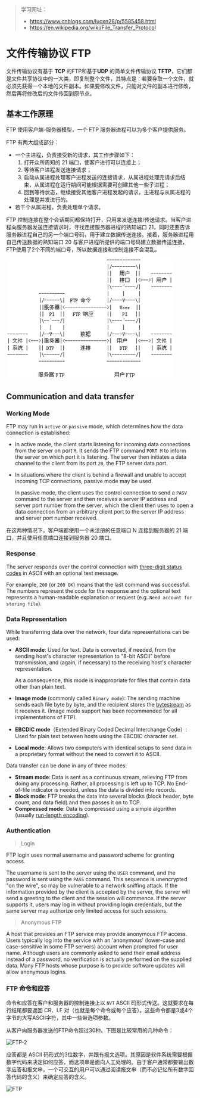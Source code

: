 > 学习网址：
>
> - https://www.cnblogs.com/luoxn28/p/5585458.html
> - https://en.wikipedia.org/wiki/File_Transfer_Protocol

# 文件传输协议 FTP

文件传输协议有基于 **TCP** 的FTP和基于**UDP** 的简单文件传输协议 **TFTP**，它们都是文件共享协议中的一大类，即复制整个文件，其特点是：若要存取一个文件，就必须先获得一个本地的文件副本。如果要修改文件，只能对文件的副本进行修改，然后再将修改后的文件传回到原节点。

## 基本工作原理

FTP 使用客户端-服务器模型，一个 FTP 服务器进程可以为多个客户提供服务。

FTP 有两大组成部分：

- 一个主进程，负责接受新的请求，其工作步骤如下：
  1. 打开众所周知的 21 端口，使客户进行可以连接上；
  2. 等待客户进程发送连接请求；
  3. 启动从属进程处理客户进程发送的连接请求，从属进程处理完请求后结束，从属进程在运行期间可能根据需要可创建其他一些子进程；
  4. 回到等待状态，继续接受其他客户进程发起的请求，主进程与从属进程的处理是并发进行的。
- 若干个从属进程，负责处理单个请求。

FTP 控制连接在整个会话期间都保持打开，只用来发送连接/传送请求。当客户进程向服务器发送连接请求时，寻找连接服务器进程的熟知端口 21，同时还要告诉服务器进程自己的另一个端口号码，用于建立数据传送连接。接着，服务器进程用自己传送数据的熟知端口 20 与客户进程所提供的端口号码建立数据传送连接，FTP使用了2个不同的端口号，所以数据连接和控制连接不会混乱。

![FTP](./FTP-1.gif)

## Communication and data transfer

### Working Mode

FTP may run in `active` or `passive` mode, which determines how the data connection is established:

- In active mode, the client starts listening for incoming data connections from the server on port `M`. It sends the FTP command `PORT M` to inform the server on which port it is listening. The server then initiates a data channel to the client from its port `20`, the FTP server data port.

- In situations where the client is behind a firewall and unable to accept incoming TCP connections, passive mode may be used. 

  In passive mode, the client uses the control connection to send a `PASV` command to the server and then receives a server IP address and server port number from the server, which the client then uses to open a data connection from an arbitrary client port to the server IP address and server port number received.

在这两种情况下，客户端都使用一个未注册的任意端口 N 连接到服务器的 21 端口，并且使用任意端口连接到服务器 20 端口。

### Response

The server responds over the control connection with [three-digit status codes](https://en.wikipedia.org/wiki/List_of_FTP_server_return_codes) in ASCII with an optional text message. 

For example, `200` (or `200 OK`) means that the last command was successful. The numbers represent the code for the response and the optional text represents a human-readable explanation or request (e.g. `Need account for storing file`).

### Data Representation

While transferring data over the network, four data representations can be used:

- **ASCII mode**: Used for text. Data is converted, if needed, from the sending host's character representation to "8-bit ASCII" before transmission, and (again, if necessary) to the receiving host's character representation.

  As a consequence, this mode is inappropriate for files that contain data other than plain text.

- **Image mode** (commonly called `Binary mode`): The sending machine sends each file byte by byte, and the recipient stores the [bytestream](https://en.wikipedia.org/wiki/Bytestream) as it receives it. (Image mode support has been recommended for all implementations of FTP).

- **EBCDIC mode**（Extended Binary Coded Decimal Interchange Code）: Used for plain text between hosts using the EBCDIC character set.

- **Local mode**: Allows two computers with identical setups to send data in a proprietary format without the need to convert it to ASCII.

Data transfer can be done in any of three modes:

- **Stream mode**: Data is sent as a continuous stream, relieving FTP from doing any processing. Rather, all processing is left up to TCP. No End-of-file indicator is needed, unless the data is divided into records.
- **Block mode**: FTP breaks the data into several blocks (block header, byte count, and data field) and then passes it on to TCP.
- **Compressed mode**: Data is compressed using a simple algorithm (usually [run-length encoding](https://en.wikipedia.org/wiki/Run-length_encoding)).

### Authentication

> Login

FTP login uses normal username and password scheme for granting access.

The username is sent to the server using the `USER` command, and the password is sent using the `PASS` command. This sequence is unencrypted "on the wire", so may be vulnerable to a network sniffing attack. If the information provided by the client is accepted by the server, the server will send a greeting to the client and the session will commence. If the server supports it, users may log in without providing login credentials, but the same server may authorize only limited access for such sessions.

> Anonymous FTP

A host that provides an FTP service may provide anonymous FTP access. Users typically log into the service with an 'anonymous' (lower-case and case-sensitive in some FTP servers) account when prompted for user name. Although users are commonly asked to send their email address instead of a password, no verification is actually performed on the supplied data. Many FTP hosts whose purpose is to provide software updates will allow anonymous logins.

### FTP 命令和应答

命令和应答在客户和服务器的控制连接上以 `NVT` ASCII 码形式传送。这就要求在每行结尾都要返回 CR、LF 对（也就是每个命令或每个应答）。这些命令都是3或4个字节的大写ASCII字符，其中一些带选项参数。

从客户向服务器发送的FTP命令超过30种。下图是比较常用的几种命令：

![FTP-2](../FTP-2.png)

应答都是 ASCII 码形式的3位数字，并跟有报文选项。其原因是软件系统需要根据数字代码来决定如何应答，而选项串是面向人工处理的。由于客户通常都要输出数字应答和报文串，一个可交互的用户可以通过阅读报文串（而不必记忆所有数字回答代码的含义）来确定应答的含义。

![FTP](../FTP-3.png)


